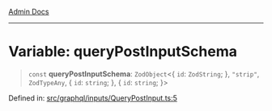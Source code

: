 [Admin Docs](/)

***

# Variable: queryPostInputSchema

> `const` **queryPostInputSchema**: `ZodObject`\<\{ `id`: `ZodString`; \}, `"strip"`, `ZodTypeAny`, \{ `id`: `string`; \}, \{ `id`: `string`; \}\>

Defined in: [src/graphql/inputs/QueryPostInput.ts:5](https://github.com/Sourya07/talawa-api/blob/cfbd515d04ffba748b09232a33807f1845dd1878/src/graphql/inputs/QueryPostInput.ts#L5)
